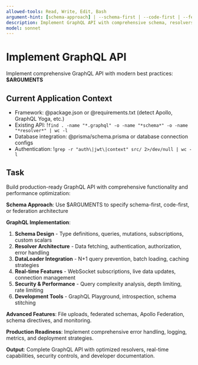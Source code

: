 ```yaml
---
allowed-tools: Read, Write, Edit, Bash
argument-hint: [schema-approach] | --schema-first | --code-first | --federation
description: Implement GraphQL API with comprehensive schema, resolvers, and real-time subscriptions
model: sonnet
---
```


# Implement GraphQL API

Implement comprehensive GraphQL API with modern best practices: **$ARGUMENTS**

## Current Application Context

- Framework: @package.json or @requirements.txt (detect Apollo, GraphQL Yoga, etc.)
- Existing API: !`find . -name "*.graphql" -o -name "*schema*" -o -name "*resolver*" | wc -l`
- Database integration: @prisma/schema.prisma or database connection configs
- Authentication: !`grep -r "auth\|jwt\|context" src/ 2>/dev/null | wc -l`

## Task

Build production-ready GraphQL API with comprehensive functionality and performance optimization:

**Schema Approach**: Use $ARGUMENTS to specify schema-first, code-first, or federation architecture

**GraphQL Implementation**:
1. **Schema Design** - Type definitions, queries, mutations, subscriptions, custom scalars
2. **Resolver Architecture** - Data fetching, authentication, authorization, error handling
3. **DataLoader Integration** - N+1 query prevention, batch loading, caching strategies
4. **Real-time Features** - WebSocket subscriptions, live data updates, connection management
5. **Security & Performance** - Query complexity analysis, depth limiting, rate limiting
6. **Development Tools** - GraphQL Playground, introspection, schema stitching

**Advanced Features**: File uploads, federated schemas, Apollo Federation, schema directives, and monitoring.

**Production Readiness**: Implement comprehensive error handling, logging, metrics, and deployment strategies.

**Output**: Complete GraphQL API with optimized resolvers, real-time capabilities, security controls, and developer documentation.
